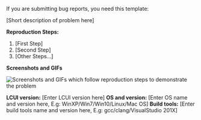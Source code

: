 ﻿If you are submitting bug reports, you need this template:

[Short description of problem here]

**Reproduction Steps:**

1. [First Step]
2. [Second Step]
3. [Other Steps...]

**Screenshots and GIFs**

![Screenshots and GIFs which follow reproduction steps to demonstrate the problem](url)

**LCUI version:** [Enter LCUI version here]
**OS and version:** [Enter OS name and version here, E.g: WinXP/Win7/Win10/Linux/Mac OS]
**Build tools:** [Enter build tools name and version here, E.g: gcc/clang/VisualStudio 201X]
